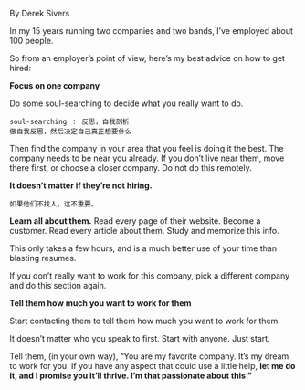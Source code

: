 By Derek Sivers



In my 15 years running two companies and two bands, I’ve employed about 100 people.



So from an employer’s point of view, here’s my best advice on how to get hired:



**Focus on one company**



Do some soul-searching to decide what you really want to do.

```
soul-searching ： 反思，自我剖析
做自我反思，然后决定自己真正想要什么
```



Then find the company in your area that you feel is doing it the best. The company needs to be near you already. If you don’t live near them, move there first, or choose a closer company. Do not do this remotely.



**It doesn’t matter if they’re not hiring.**

```
如果他们不找人，这不重要。
```



**Learn all about them.** Read every page of their website. Become a customer. Read every article about them. Study and memorize this info.



This only takes a few hours, and is a much better use of your time than blasting resumes.



If you don’t really want to work for this company, pick a different company and do this section again.



**Tell them how much you want to work for them**



Start contacting them to tell them how much you want to work for them.



It doesn’t matter who you speak to first. Start with anyone. Just start.



Tell them, (in your own way), “You are my favorite company. It’s my dream to work for you. If you have any aspect that could use a little help, **let me do it, and I promise you it’ll thrive. I’m that passionate about this.”**